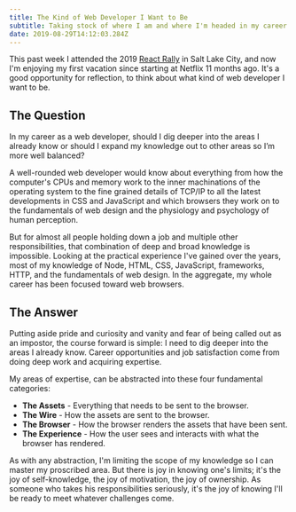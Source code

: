 ```yaml
---
title: The Kind of Web Developer I Want to Be
subtitle: Taking stock of where I am and where I'm headed in my career
date: 2019-08-29T14:12:03.284Z
---
```

This past week I attended the 2019 [React Rally](https://www.reactrally.com/) in Salt Lake City, and now I'm enjoying my first vacation since starting at Netflix 11 months ago. It's a good opportunity for reflection, to think about what kind of web developer I want to be.

## The Question

In my career as a web developer, should I dig deeper into the areas I already know or should I expand my knowledge out to other areas so I’m more well balanced?

A well-rounded web developer would know about everything from how the computer's CPUs and memory work to the inner machinations of the operating system to the fine grained details of TCP/IP to all the latest developments in CSS and JavaScript and which browsers they work on to the fundamentals of web design and the physiology and psychology of human perception.

But for almost all people holding down a job and multiple other responsibilities, that combination of deep and broad knowledge is impossible. Looking at the practical experience I've gained over the years, most of my knowledge of Node, HTML, CSS, JavaScript, frameworks, HTTP, and the fundamentals of web design. In the aggregate, my whole career has been focused toward web browsers.

## The Answer

Putting aside pride and curiosity and vanity and fear of being called out as an impostor, the course forward is simple: I need to dig deeper into the areas I already know. Career opportunities and job satisfaction come from doing deep work and acquiring expertise.

My areas of expertise, can be abstracted into these four fundamental categories:

* **The Assets** - Everything that needs to be sent to the browser.
* **The Wire** - How the assets are sent to the browser.
* **The Browser** - How the browser renders the assets that have been sent.
* **The Experience** - How the user sees and interacts with what the browser has rendered.

As with any abstraction, I'm limiting the scope of my knowledge so I can master my proscribed area. But there is joy in knowing one's limits; it's the joy of self-knowledge, the joy of motivation, the joy of ownership. As someone who takes his responsibilities seriously, it's the joy of knowing I'll be ready to meet whatever challenges come.